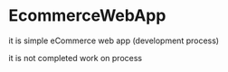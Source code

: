 # EcommerceWebApp
it is simple eCommerce web app (development process)


it is not completed work on process
